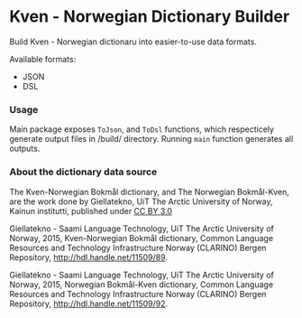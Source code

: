 # Kven - Norwegian Dictionary Builder

Build Kven - Norwegian dictionaru into easier-to-use data formats.

Available formats:
- JSON
- DSL

### Usage

Main package exposes `ToJson`, and `ToDsl` functions, which respecticely generate output files in /build/ directory. Running `main` function generates all outputs.

### About the dictionary data source

The Kven-Norwegian Bokmål dictionary, and The Norwegian Bokmål-Kven, are the work done by Giellatekno, UiT The Arctic University of Norway, Kainun institutti, published under [CC BY 3.0](https://creativecommons.org/licenses/by/3.0/)

Giellatekno - Saami Language Technology, UiT The Arctic University of Norway, 2015, Kven-Norwegian Bokmål dictionary, Common Language Resources and Technology Infrastructure Norway (CLARINO) Bergen Repository, http://hdl.handle.net/11509/89.

Giellatekno - Saami Language Technology, UiT The Arctic University of Norway, 2015, Norwegian Bokmål-Kven dictionary, Common Language Resources and Technology Infrastructure Norway (CLARINO) Bergen Repository, http://hdl.handle.net/11509/92.